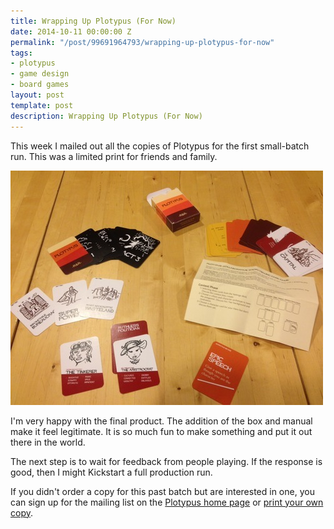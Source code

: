 ```yaml
---
title: Wrapping Up Plotypus (For Now)
date: 2014-10-11 00:00:00 Z
permalink: "/post/99691964793/wrapping-up-plotypus-for-now"
tags:
- plotypus
- game design
- board games
layout: post
template: post
description: Wrapping Up Plotypus (For Now)
---
```


This week I mailed out all the copies of Plotypus for the first small-batch run. This was a limited print for friends and family.

![](/images/6fbf30702a7c5abd268dd3f2baf72ad6eec44ff112ec27be9a89ec11bfe182c1.jpg)

I'm very happy with the final product. The addition of the box and manual make it feel legitimate. It is so much fun to make something and put it out there in the world.

The next step is to wait for feedback from people playing. If the response is good, then I might Kickstart a full production run.

If you didn't order a copy for this past batch but are interested in one, you can sign up for the mailing list on the [Plotypus home page](http://plotypus.com/) or [print your own copy](http://plotypus.com/print.html).

